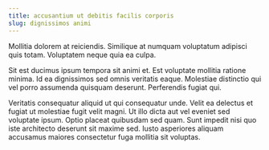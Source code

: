 ```yaml
---
title: accusantium ut debitis facilis corporis
slug: dignissimos animi
---
```


Mollitia dolorem at reiciendis. Similique at numquam voluptatum adipisci quis totam. Voluptatem neque quia ea culpa.

Sit est ducimus ipsum tempora sit animi et. Est voluptate mollitia ratione minima. Id ea dignissimos sed omnis veritatis eaque. Molestiae distinctio qui vel porro assumenda quisquam deserunt. Perferendis fugiat qui.

Veritatis consequatur aliquid ut qui consequatur unde. Velit ea delectus et fugiat ut molestiae fugit velit magni. Ut illo dicta aut vel eveniet sed voluptate ipsum. Optio placeat quibusdam sed quam. Sunt impedit nisi quo iste architecto deserunt sit maxime sed. Iusto asperiores aliquam accusamus maiores consectetur fuga mollitia sit voluptas.
